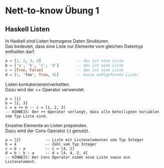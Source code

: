 # Nett-to-know Übung 1

## Haskell Listen
In Haskell sind Listen homogene Daten Strukturen.  
Das bedeutet, dass eine Liste nur Elemente vom gleichen Datentyp enthalten darf.  
```haskell
a = [1, 2, 3, 4]                -- das ist eine Liste
b = ['a', 'b', 'c', 'd']        -- das ist eine Liste
c = [True, False]               -- das ist eine Liste
d = [1, 'foo', True, 42]        -- keine wohlgeformte Liste!
```
Listen konkatenieren/verketten.  
Dazu wird der ++ Operator verwendet.  
```
a = [1]
b = [2, 3]
c = a ++ b -- c = [1, 2, 3]
-- HINWEIS: Der ++ Operator verlangt, dass alle beteiligten Variablen vom Typ Liste sind.
```
Einzelne Elemente an Listen prependen.  
Dazu wird der Cons Operator (:) genutzt.  
```
a = [2]           -- Liste mit Listenelementen vom Typ Integer
b = 4             -- Zahl vom Typ Integer
c = b : a         -- c = [4, 2]
d = b : b : a     -- d = [4, 4, 2, 4]
-- HINWEIS: Der Cons Operator nimmt eine Liste sowie ein Listenelement.
```
